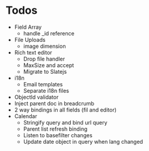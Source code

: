 # Todos
- Field Array
    - handle _id reference
- File Uploads
    - image dimension
- Rich text editor
    - Drop file handler
    - MaxSize and accept
    - Migrate to Slatejs
- i18n
    - Email templates
    - Separate i18n files
- ObjectId validator
- Inject parent doc in breadcrumb
- 2 way bindings in all fields (fil and editor)
- Calendar
    - Stringify query and bind url query
    - Parent list refresh binding
    - Listen to basefilter changes
    - Update date object in query when lang changed